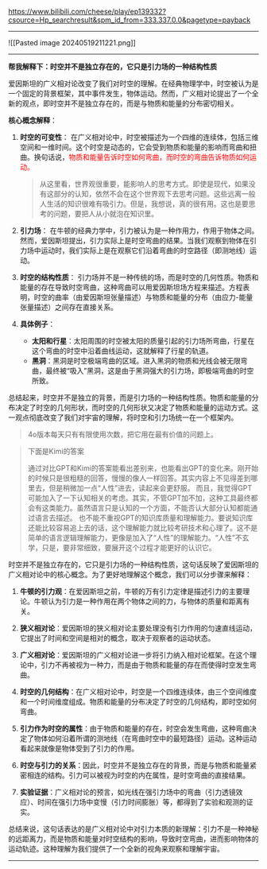 
https://www.bilibili.com/cheese/play/ep139332?csource=Hp_searchresult&spm_id_from=333.337.0.0&pagetype=payback

---

![[Pasted image 20240519211221.png]]

---

**帮我解释下：时空并不是独立存在的，它只是引力场的一种结构性质**

爱因斯坦的广义相对论改变了我们对时空的理解。在经典物理学中，时空被认为是一个固定的背景框架，其中事件发生，物体运动。然而，广义相对论提出了一个全新的观点，即时空并不是独立存在的，而是与物质和能量的分布密切相关。

**核心概念解释**：

1. **时空的可变性**：
   在广义相对论中，时空被描述为一个四维的连续体，包括三维空间和一维时间。这个时空是动态的，它会受到物质和能量的影响而弯曲和扭曲。换句话说，<span style="color: red;">物质和能量告诉时空如何弯曲，而时空的弯曲告诉物质如何运动。</span>
   >从这里看，世界观很重要，能影响人的思考方式。即使是现代，如果没有这部分的认知，依然不会在这个世界观下去思考问题。这些远离一般人生活的知识很难有吸引力。但是，我想说，真的很有用。这也是要思考的问题，要把人从小就泡在知识里。
   
2. **引力场**：
   在牛顿的经典力学中，引力被认为是一种作用力，作用于物体之间。然而，爱因斯坦提出，引力实际上是时空弯曲的结果。当我们观察到物体在引力场中运动时，我们实际上是在观察它们沿着弯曲的时空路径（即测地线）运动。

3. **时空的结构性质**：
   引力场并不是一种传统的场，而是时空的几何性质。物质和能量的存在导致时空弯曲，这种弯曲可以用爱因斯坦场方程来描述。方程表明，时空的曲率（由爱因斯坦张量描述）与物质和能量的分布（由应力-能量张量描述）之间存在直接关系。

4. **具体例子**：
   - **太阳和行星**：太阳周围的时空被太阳的质量引起的引力场所弯曲，行星在这个弯曲的时空中沿着曲线运动，这就解释了行星的轨道。
   - **黑洞**：黑洞是时空极端弯曲的区域。进入黑洞的物质和光线会被无限弯曲，最终被“吸入”黑洞，这是由于黑洞强大的引力场，即极端弯曲的时空所致。

总结起来，时空并不是独立的背景，而是引力场的一种结构性质。物质和能量的分布决定了时空的几何形状，而时空的几何形状又决定了物质和能量的运动方式。这一观点彻底改变了我们对宇宙的理解，将时空和引力场统一在一个框架内。

> 4o版本每天只有有限使用次数，把它用在最有价值的问题上。

> 下面是Kimi的答案
> 
> 通过对比GPT和Kimi的答案能看出差别来，也能看出GPT的变化来。刚开始的时候只是很粗糙的回答，慢慢的像人一样回答。其实内容上不见得差到哪里去，但是稍微加一点“人性”进去，读起来会更舒服。
> 而且，我觉得GPT可能加入了一下认知相关的考虑。其实，不管GPT加不加，这种工具最终都会有这类能力。虽然语言只是认知的一个方面，不能否认大部分认知都能通过语言去描述。
> 也不能不重视GPT的知识库质量和理解能力。要说知识库还能比较容易追上去的话，这个理解能力就比较考研技术和心理了。这不是简单的语言逻辑理解能力，更像是加入了“人性”的理解能力。“人性”不玄学，只是，要非常细致，要展开这个过程才能更好的认识它。

时空并不是独立存在的，它只是引力场的一种结构性质，这句话反映了爱因斯坦的广义相对论中的核心概念。为了更好地理解这个概念，我们可以分步骤来解释：

1. **牛顿的引力观**：在爱因斯坦之前，牛顿的万有引力定律是描述引力的主要理论。牛顿认为引力是一种作用在两个物体之间的力，与物体的质量和距离有关。

2. **狭义相对论**：爱因斯坦的狭义相对论主要处理没有引力作用的匀速直线运动，它提出了时间和空间是相对的概念，取决于观察者的运动状态。

3. **广义相对论**：爱因斯坦的广义相对论进一步将引力纳入相对论框架。在这个理论中，引力不再被视为一种力，而是由于物质和能量的存在而使得时空发生弯曲。

4. **时空的几何结构**：在广义相对论中，时空是一个四维连续体，由三个空间维度和一个时间维度组成。物质和能量的分布决定了时空的几何结构，即时空如何弯曲。

5. **引力作为时空的属性**：由于物质和能量的存在，时空会发生弯曲，这种弯曲决定了物体如何沿着所谓的测地线（在弯曲时空中的最短路径）运动。这种运动看起来就像是物体受到了引力的作用。

6. **时空与引力的关系**：因此，时空并不是独立存在的背景，而是与物质和能量紧密相连的结构。引力可以被视为时空的内在属性，是时空弯曲的直接结果。

7. **实验证据**：广义相对论的预言，如光线在强引力场中的弯曲（引力透镜效应）、时间在强引力场中变慢（引力时间膨胀）等，都得到了实验和观测的证实。

总结来说，这句话表达的是广义相对论中对引力本质的新理解：引力不是一种神秘的远距离力，而是物质和能量对时空结构的影响，导致时空弯曲，进而影响物体的运动轨迹。这种理解为我们提供了一个全新的视角来观察和理解宇宙。

---

